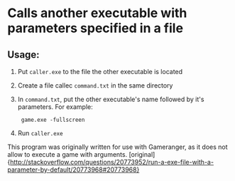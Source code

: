 Calls another executable with parameters specified in a file
========

Usage:
------

1. Put `caller.exe` to the file the other executable is located
2. Create a file callec `command.txt` in the same directory
3. In `command.txt`, put the other executable's name followed by it's parameters. For example:
    
	    game.exe -fullscreen

4. Run `caller.exe`

This program was originally written for use with Gameranger, as it does not allow to execute a game with arguments. [original]{http://stackoverflow.com/questions/20773952/run-a-exe-file-with-a-parameter-by-default/20773968#20773968}
